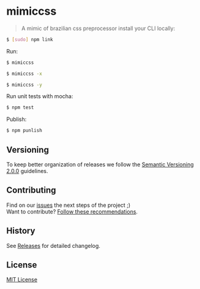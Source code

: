 # mimiccss

> A mimic of brazilian css preprocessor
install your CLI locally:

```sh
$ [sudo] npm link
```

Run:

```sh
$ mimiccss
```

```sh
$ mimiccss -x
```

```sh
$ mimiccss -y
```

Run unit tests with mocha:

```sh
$ npm test
```

Publish:

```sh
$ npm punlish
```

## Versioning

To keep better organization of releases we follow the [Semantic Versioning 2.0.0](http://semver.org/) guidelines.

## Contributing

Find on our [issues](https://github.com/rgostic/mimiccss/issues/) the next steps of the project ;)
<br>
Want to contribute? [Follow these recommendations](https://github.com/rgostic/mimiccss/blob/master/CONTRIBUTING.md).

## History

See [Releases](https://github.com/rgostic/mimiccss/releases) for detailed changelog.

## License

[MIT License](https://github.com/rgostic/mimiccss/blob/master/LICENSE.md)